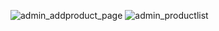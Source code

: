![admin_addproduct_page](https://github.com/Goegoecha/ManipurMart-admin/assets/116905665/b59fc848-ece3-45e7-a003-b8cdc853554c)
![admin_productlist](https://github.com/Goegoecha/ManipurMart-admin/assets/116905665/86db27cf-26f7-4ac3-aeeb-a756dbd4fa43)
